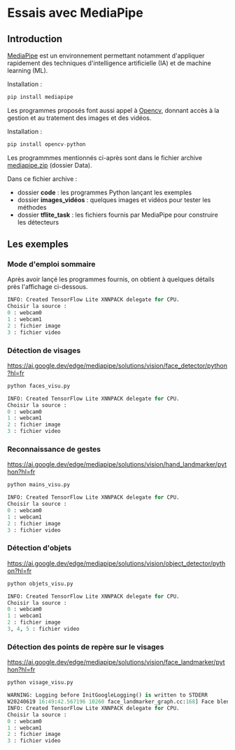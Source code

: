 # Essais avec MediaPipe

## Introduction

[MediaPipe](https://ai.google.dev/edge/mediapipe/solutions/guide?hl=fr) est un environnement permettant notamment d'appliquer rapidement des techniques d'intelligence artificielle (IA) et de machine learning (ML).

Installation :
```python
pip install mediapipe
```

Les programmes proposés font aussi appel à [Opencv](https://pypi.org/project/opencv-python/), donnant accès à la gestion et au tratement des images et des vidéos.

Installation :
```python
pip install opencv-python
```
 
Les programmmes mentionnés ci-après sont dans le fichier archive [mediapipe.zip](Data/mediapipe.zip) (dossier Data).

Dans ce fichier archive :
- dossier **code** : les programmes Python lançant les exemples
- dossier **images_vidéos** : quelques images et vidéos pour tester les méthodes
- dossier **tflite_task** : les fichiers fournis par MediaPipe pour construire les détecteurs

## Les exemples

### Mode d'emploi sommaire

Après avoir lançé les programmes fournis, on obtient à quelques détails près l'affichage ci-dessous.

```python
INFO: Created TensorFlow Lite XNNPACK delegate for CPU.
Choisir la source :
0 : webcam0
1 : webcam1
2 : fichier image
3 : fichier video
```

### Détection de visages

https://ai.google.dev/edge/mediapipe/solutions/vision/face_detector/python?hl=fr

```python
python faces_visu.py
```

```python
INFO: Created TensorFlow Lite XNNPACK delegate for CPU.
Choisir la source :
0 : webcam0
1 : webcam1
2 : fichier image
3 : fichier video
```


### Reconnaissance de gestes

https://ai.google.dev/edge/mediapipe/solutions/vision/hand_landmarker/python?hl=fr

```python
python mains_visu.py
```

```python
INFO: Created TensorFlow Lite XNNPACK delegate for CPU.
Choisir la source :
0 : webcam0
1 : webcam1
2 : fichier image
3 : fichier video
```

### Détection d'objets

https://ai.google.dev/edge/mediapipe/solutions/vision/object_detector/python?hl=fr

```python
python objets_visu.py
```

```python
INFO: Created TensorFlow Lite XNNPACK delegate for CPU.
Choisir la source :
0 : webcam0
1 : webcam1
2 : fichier image
3, 4, 5 : fichier video
```

### Détection des points de repère sur le visages

https://ai.google.dev/edge/mediapipe/solutions/vision/face_landmarker/python?hl=fr


```python
python visage_visu.py
```

```python
WARNING: Logging before InitGoogleLogging() is written to STDERR
W20240619 16:49:42.567196 10260 face_landmarker_graph.cc:168] Face blendshape model contains CPU only ops. Sets FaceBlendshapesGraph acceleration to Xnnpack.
INFO: Created TensorFlow Lite XNNPACK delegate for CPU.
Choisir la source :
0 : webcam0
1 : webcam1
2 : fichier image
3 : fichier video
```


